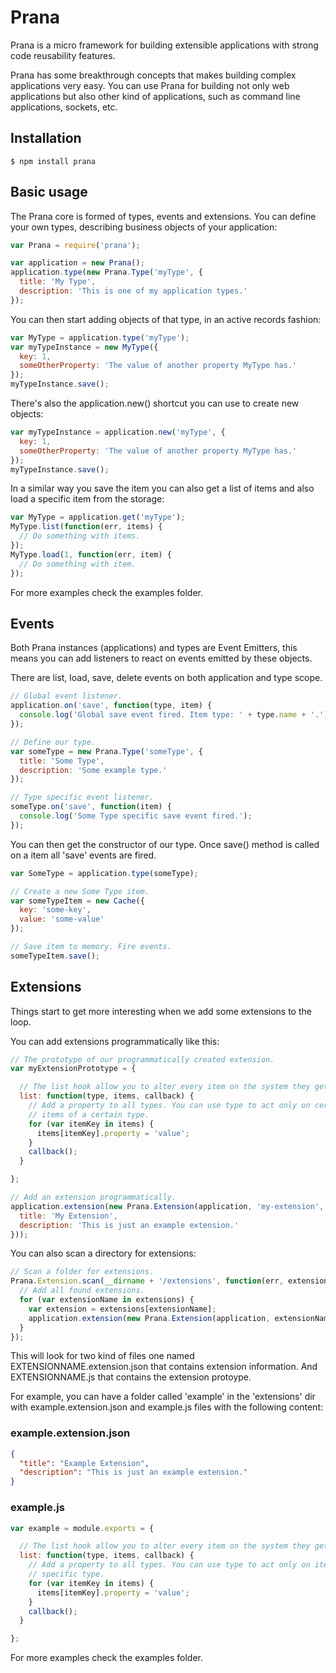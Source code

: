 # Prana

Prana is a micro framework for building extensible applications with strong code reusability features.

Prana has some breakthrough concepts that makes building complex applications very easy. You can use Prana for building not only web applications but also other kind of applications, such as command line applications, sockets, etc.

## Installation

    $ npm install prana

## Basic usage

The Prana core is formed of types, events and extensions. You can define your own types, describing business objects of your application:

```js
var Prana = require('prana');

var application = new Prana();
application.type(new Prana.Type('myType', {
  title: 'My Type',
  description: 'This is one of my application types.'
});
```

You can then start adding objects of that type, in an active records fashion:

```js
var MyType = application.type('myType');
var myTypeInstance = new MyType({
  key: 1,
  someOtherProperty: 'The value of another property MyType has.'
});
myTypeInstance.save();
```

There's also the application.new() shortcut you can use to create new objects:

```js
var myTypeInstance = application.new('myType', {
  key: 1,
  someOtherProperty: 'The value of another property MyType has.'
});
myTypeInstance.save();
```

In a similar way you save the item you can also get a list of items and also load a specific item from the storage:

```js
var MyType = application.get('myType');
MyType.list(function(err, items) {
  // Do something with items.
});
MyType.load(1, function(err, item) {
  // Do something with item.
});
```

For more examples check the examples folder.

## Events

Both Prana instances (applications) and types are Event Emitters, this means you can add listeners to react on events emitted by these objects.

There are list, load, save, delete events on both application and type scope.

```js
// Global event listener.
application.on('save', function(type, item) {
  console.log('Global save event fired. Item type: ' + type.name + '.');
});

// Define our type.
var someType = new Prana.Type('someType', {
  title: 'Some Type',
  description: 'Some example type.'
});

// Type specific event listener.
someType.on('save', function(item) {
  console.log('Some Type specific save event fired.');
});
```

You can then get the constructor of our type. Once save() method is called on a item all 'save' events are fired.

```js
var SomeType = application.type(someType);

// Create a new Some Type item.
var someTypeItem = new Cache({
  key: 'some-key',
  value: 'some-value'
});

// Save item to memory. Fire events.
someTypeItem.save();
```

## Extensions

Things start to get more interesting when we add some extensions to the loop.

You can add extensions programmatically like this:

```js
// The prototype of our programmatically created extension.
var myExtensionPrototype = {

  // The list hook allow you to alter every item on the system they get listed.
  list: function(type, items, callback) {
    // Add a property to all types. You can use type to act only on certain
    // items of a certain type.
    for (var itemKey in items) {
      items[itemKey].property = 'value';
    }
    callback();
  }

};

// Add an extension programmatically.
application.extension(new Prana.Extension(application, 'my-extension', myExtensionPrototype, {
  title: 'My Extension',
  description: 'This is just an example extension.'
}));
```

You can also scan a directory for extensions:

```js
// Scan a folder for extensions.
Prana.Extension.scan(__dirname + '/extensions', function(err, extensions) {
  // Add all found extensions.
  for (var extensionName in extensions) {
    var extension = extensions[extensionName];
    application.extension(new Prana.Extension(application, extensionName, extension.prototype, extension.info));
  }
});
```

This will look for two kind of files one named EXTENSIONNAME.extension.json that contains extension information. And EXTENSIONNAME.js that contains the extension protoype.

For example, you can have a folder called 'example' in the 'extensions' dir with example.extension.json and example.js files with the following content:

### example.extension.json

```json
{
  "title": "Example Extension",
  "description": "This is just an example extension."
}
```

### example.js

```js
var example = module.exports = {

  // The list hook allow you to alter every item on the system they get listed.
  list: function(type, items, callback) {
    // Add a property to all types. You can use type to act only on items of a
    // specific type.
    for (var itemKey in items) {
      items[itemKey].property = 'value';
    }
    callback();
  }

};
```

For more examples check the examples folder.
